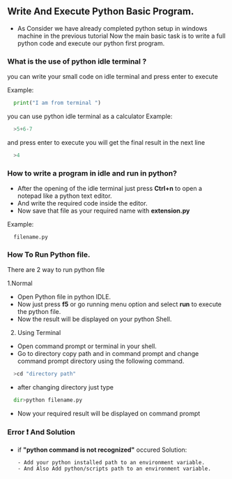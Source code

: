 ## Write And Execute Python Basic Program.
- As Consider we have already completed python setup in windows machine in the previous tutorial Now the main basic task is to write a full python code and execute our python first program.

### What is the use of python idle terminal ?
you can write your small code on idle terminal and press enter to execute

Example:
```python
  print("I am from terminal ")
```
you can use python idle terminal as a calculator
Example:
```python
  >5+6-7
```
and press enter to execute you will get the final result in the next line 
```python
  >4
```

### How to write a program in idle and run in python?
- After the opening of the idle terminal just press **Ctrl+n** to open a notepad like a python text editor.
- And write the required code inside the editor.
- Now save that file as your required name with **extension.py**

Example:
```
  filename.py
```

### How To Run Python  file.
There are 2 way to run python file

1.Normal 
  - Open Python file in python IDLE.
  - Now just press **f5** or go running menu option and select **run** to execute the python file.
  - Now the result will be displayed on your python Shell.
  
2. Using Terminal
- Open command prompt or terminal in your shell.
- Go to directory copy path and in command prompt and change command prompt directory using the following command.
```python
  >cd "directory path"
```
- after changing directory  just type 
```python
  dir>python filename.py
```
- Now your required result will be displayed on command prompt 

### Error :heavy_exclamation_mark: And Solution

- if **"python command is not recognized"** occured
  Solution:
    ```
    - Add your python installed path to an environment variable.
    - And Also Add python/scripts path to an environment variable.
    ```
   
